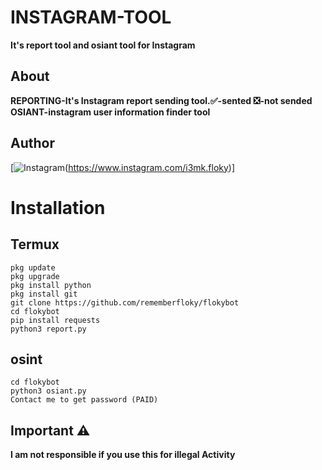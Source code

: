 # INSTAGRAM-TOOL
**It's report tool and osiant tool for Instagram**
## About
**REPORTING-It's Instagram report sending tool.✅-sented ❎-not sended
OSIANT-instagram user information finder tool**

## Author
[![Instagram](https://i.postimg.cc/CK8sWt22/photo-2024-02-14-02-27-25.jpg)(https://www.instagram.com/i3mk.floky)]

# Installation
## Termux
```
pkg update 
pkg upgrade 
pkg install python
pkg install git
git clone https://github.com/rememberfloky/flokybot
cd flokybot
pip install requests
python3 report.py
```

## osint
```
cd flokybot
python3 osiant.py
Contact me to get password (PAID)
```
## Important ⚠️
**I am not responsible if you use this for illegal Activity**
